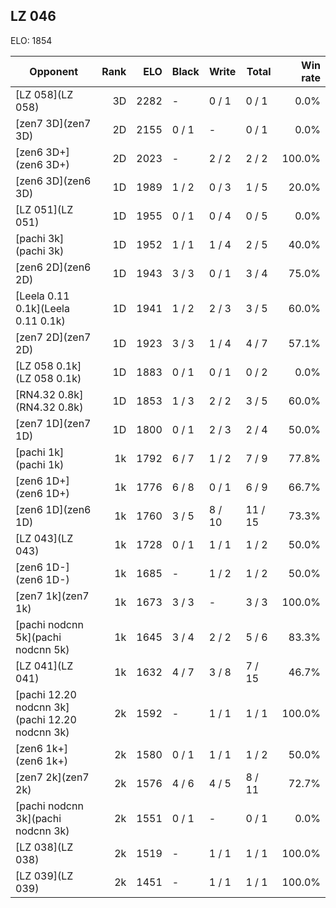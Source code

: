 ## LZ 046 ##

ELO: 1854

Opponent | Rank | ELO | Black | Write | Total | Win rate
---------|-----:|----:|-------|-------|-------|-------:
[LZ 058](LZ 058) | 3D | 2282 | - | 0 / 1 | 0 / 1 | 0.0%
[zen7 3D](zen7 3D) | 2D | 2155 | 0 / 1 | - | 0 / 1 | 0.0%
[zen6 3D+](zen6 3D+) | 2D | 2023 | - | 2 / 2 | 2 / 2 | 100.0%
[zen6 3D](zen6 3D) | 1D | 1989 | 1 / 2 | 0 / 3 | 1 / 5 | 20.0%
[LZ 051](LZ 051) | 1D | 1955 | 0 / 1 | 0 / 4 | 0 / 5 | 0.0%
[pachi 3k](pachi 3k) | 1D | 1952 | 1 / 1 | 1 / 4 | 2 / 5 | 40.0%
[zen6 2D](zen6 2D) | 1D | 1943 | 3 / 3 | 0 / 1 | 3 / 4 | 75.0%
[Leela 0.11 0.1k](Leela 0.11 0.1k) | 1D | 1941 | 1 / 2 | 2 / 3 | 3 / 5 | 60.0%
[zen7 2D](zen7 2D) | 1D | 1923 | 3 / 3 | 1 / 4 | 4 / 7 | 57.1%
[LZ 058 0.1k](LZ 058 0.1k) | 1D | 1883 | 0 / 1 | 0 / 1 | 0 / 2 | 0.0%
[RN4.32 0.8k](RN4.32 0.8k) | 1D | 1853 | 1 / 3 | 2 / 2 | 3 / 5 | 60.0%
[zen7 1D](zen7 1D) | 1D | 1800 | 0 / 1 | 2 / 3 | 2 / 4 | 50.0%
[pachi 1k](pachi 1k) | 1k | 1792 | 6 / 7 | 1 / 2 | 7 / 9 | 77.8%
[zen6 1D+](zen6 1D+) | 1k | 1776 | 6 / 8 | 0 / 1 | 6 / 9 | 66.7%
[zen6 1D](zen6 1D) | 1k | 1760 | 3 / 5 | 8 / 10 | 11 / 15 | 73.3%
[LZ 043](LZ 043) | 1k | 1728 | 0 / 1 | 1 / 1 | 1 / 2 | 50.0%
[zen6 1D-](zen6 1D-) | 1k | 1685 | - | 1 / 2 | 1 / 2 | 50.0%
[zen7 1k](zen7 1k) | 1k | 1673 | 3 / 3 | - | 3 / 3 | 100.0%
[pachi nodcnn 5k](pachi nodcnn 5k) | 1k | 1645 | 3 / 4 | 2 / 2 | 5 / 6 | 83.3%
[LZ 041](LZ 041) | 1k | 1632 | 4 / 7 | 3 / 8 | 7 / 15 | 46.7%
[pachi 12.20 nodcnn 3k](pachi 12.20 nodcnn 3k) | 2k | 1592 | - | 1 / 1 | 1 / 1 | 100.0%
[zen6 1k+](zen6 1k+) | 2k | 1580 | 0 / 1 | 1 / 1 | 1 / 2 | 50.0%
[zen7 2k](zen7 2k) | 2k | 1576 | 4 / 6 | 4 / 5 | 8 / 11 | 72.7%
[pachi nodcnn 3k](pachi nodcnn 3k) | 2k | 1551 | 0 / 1 | - | 0 / 1 | 0.0%
[LZ 038](LZ 038) | 2k | 1519 | - | 1 / 1 | 1 / 1 | 100.0%
[LZ 039](LZ 039) | 2k | 1451 | - | 1 / 1 | 1 / 1 | 100.0%
